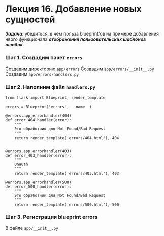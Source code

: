 # Лекция 16. Добавление новых сущностей


***Задача***: убедиться, в чем польза blueprint'ов на примере добавления нвого функционала ***отображения пользовательских шаблонов ошибок***.

### Шаг 1. Создадим пакет ```errors```
Создадим директорию ```app/errors```
Создадим ```app/errors/__init__.py```
Создадим ```app/errors/handlers.py```

### Шаг 2. Наполним файл ```handlers.py```
```
from flask import Blueprint, render_template

errors = Blueprint('errors', __name__)

@errors.app_errorhandler(404)
def error_404_handler(error):
    """
    Это обработчик для Not Found/Bad Request
    """
    return render_template('errors/404.html'), 404


@errors.app_errorhandler(403)
def error_403_handler(error):
    """
    Unauth
    """
    return render_template('errors/403.html'), 403

@errors.app_errorhandler(500)
def error_500_handler(error):
    """
    Это обработчик для Not Found/Bad Request
    """
    return render_template('errors/500.html'), 500

```

### Шаг 3. Регистрация blueprint errors
В файле ```app/__init__.py```
```
```